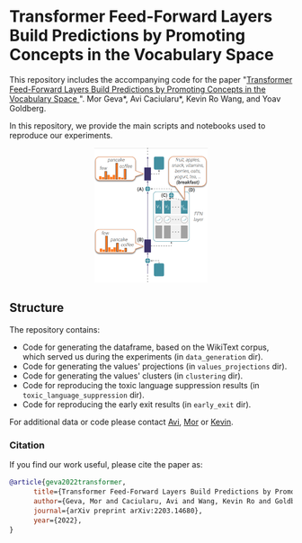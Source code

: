 # Transformer Feed-Forward Layers Build Predictions by Promoting Concepts in the Vocabulary Space
This repository includes the accompanying code for the paper "[Transformer Feed-Forward Layers Build Predictions by Promoting Concepts in the Vocabulary Space
](https://arxiv.org/abs/2203.14680)". Mor Geva*, Avi Caciularu*, Kevin Ro Wang, and Yoav Goldberg.

In this repository, we provide the main scripts and notebooks used to reproduce our experiments.

<p align="center"><img width="40%" src="img/overview-1.png" /></p>

## Structure
The repository contains:
* Code for generating the dataframe, based on the WikiText corpus, which served us during the experiments (in `data_generation` dir).
* Code for generating the values' projections (in `values_projections` dir).
* Code for generating the values' clusters (in `clustering` dir).
* Code for reproducing the toxic language suppression results (in `toxic_language_suppression` dir).
* Code for reproducing the early exit results (in `early_exit` dir).

For additional data or code please contact [Avi](https://aviclu.github.io/), [Mor](https://mega002.github.io/) or [Kevin](https://kevinrowang.com/).


### Citation
If you find our work useful, please cite the paper as:
```bibtex
@article{geva2022transformer,
      title={Transformer Feed-Forward Layers Build Predictions by Promoting Concepts in the Vocabulary Space},
      author={Geva, Mor and Caciularu, Avi and Wang, Kevin Ro and Goldberg, Yoav},
      journal={arXiv preprint arXiv:2203.14680},
      year={2022},
}
```
